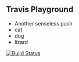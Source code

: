 ## Travis Playground

- Another senseless push
- cat
- dog
- lizard

[![Build Status](https://travis-ci.org/helior/travis-playground.svg?branch=master)](https://travis-ci.org/helior/travis-playground)
